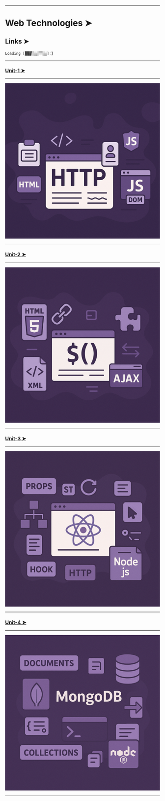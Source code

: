 
---

# Web Technologies ➤

## Links ➤ 
`Loading [▓▓▓░░░░░░░]` :)

---

### [Unit-1 ➤](./Slides-Breakdown/Unit-1/README.md)

---

![U1](./Dump/Unit1.png)

---

### [Unit-2 ➤](./Slides-Breakdown/Unit-2/README.md)

---

![U2](./Dump/Unit2.png)

---

### [Unit-3 ➤](./Slides-Breakdown/Unit-3/README.md)

---

![U3](./Dump/Unit3.png)

---

### [Unit-4 ➤](./Slides-Breakdown/Unit-4/README.md)

---

![U4](./Dump/Unit4.png)

---

